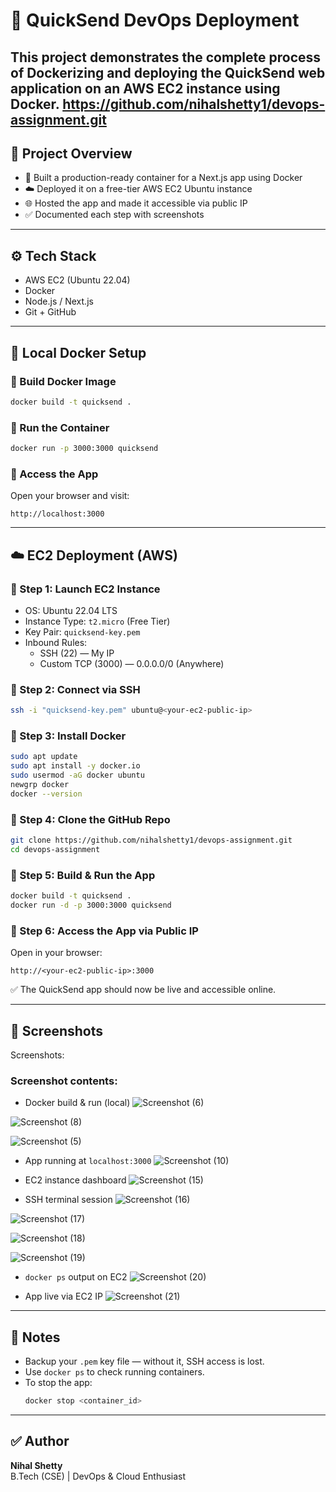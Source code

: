 
# 🚀 QuickSend DevOps Deployment 

This project demonstrates the complete process of Dockerizing and deploying the **QuickSend** web application on an **AWS EC2** instance using **Docker**.
https://github.com/nihalshetty1/devops-assignment.git
---

## 📁 Project Overview

- 🔧 Built a production-ready container for a Next.js app using Docker  
- ☁️ Deployed it on a free-tier AWS EC2 Ubuntu instance  
- 🌐 Hosted the app and made it accessible via public IP  
- ✅ Documented each step with screenshots

---

## ⚙️ Tech Stack

- AWS EC2 (Ubuntu 22.04)
- Docker
- Node.js / Next.js
- Git + GitHub

---

## 🐳 Local Docker Setup

### 🔹 Build Docker Image
```bash
docker build -t quicksend .
```

### 🔹 Run the Container
```bash
docker run -p 3000:3000 quicksend
```

### 🔹 Access the App
Open your browser and visit:
```
http://localhost:3000
```

---

## ☁️ EC2 Deployment (AWS)

### 🔹 Step 1: Launch EC2 Instance

- OS: Ubuntu 22.04 LTS  
- Instance Type: `t2.micro` (Free Tier)  
- Key Pair: `quicksend-key.pem`  
- Inbound Rules:
  - SSH (22) — My IP  
  - Custom TCP (3000) — 0.0.0.0/0 (Anywhere)

### 🔹 Step 2: Connect via SSH
```bash
ssh -i "quicksend-key.pem" ubuntu@<your-ec2-public-ip>
```

### 🔹 Step 3: Install Docker
```bash
sudo apt update
sudo apt install -y docker.io
sudo usermod -aG docker ubuntu
newgrp docker
docker --version
```

### 🔹 Step 4: Clone the GitHub Repo
```bash
git clone https://github.com/nihalshetty1/devops-assignment.git
cd devops-assignment
```

### 🔹 Step 5: Build & Run the App
```bash
docker build -t quicksend .
docker run -d -p 3000:3000 quicksend
```

### 🔹 Step 6: Access the App via Public IP

Open in your browser:
```
http://<your-ec2-public-ip>:3000
```

✅ The QuickSend app should now be live and accessible online.

---

## 📸 Screenshots

Screenshots:  

### Screenshot contents:
- Docker build & run (local)
![Screenshot (6)](https://github.com/user-attachments/assets/e97eb6a4-fada-47ce-a794-d04b30fcf6a1)

![Screenshot (8)](https://github.com/user-attachments/assets/7d2346bf-fa10-4f26-9ec4-7723a6a8c307)

![Screenshot (5)](https://github.com/user-attachments/assets/fafabd08-08f7-4344-b177-b13c426cb981)


- App running at `localhost:3000`
![Screenshot (10)](https://github.com/user-attachments/assets/e00173a5-a47e-4f6a-8e18-b15740d21a65)


- EC2 instance dashboard
![Screenshot (15)](https://github.com/user-attachments/assets/1ecf305f-f9d4-47ea-bf84-b79c94071791)


- SSH terminal session
![Screenshot (16)](https://github.com/user-attachments/assets/e46b7e0d-7e57-48ea-8ce2-6ccda1d88c1e)

![Screenshot (17)](https://github.com/user-attachments/assets/215b88d5-7460-48c8-8bb1-9cc01aed3b4b)

![Screenshot (18)](https://github.com/user-attachments/assets/b157222a-863c-464e-8c04-25da41163466)

![Screenshot (19)](https://github.com/user-attachments/assets/2d5b1235-ad6c-45c6-ba75-fcbab5100115)


- `docker ps` output on EC2
![Screenshot (20)](https://github.com/user-attachments/assets/dbe2c478-a396-469b-b3d2-cf23cdfcff16)


- App live via EC2 IP
![Screenshot (21)](https://github.com/user-attachments/assets/812418ad-7be0-4311-bcb8-46c19275f197)

---

## 🔐 Notes

- Backup your `.pem` key file — without it, SSH access is lost.
- Use `docker ps` to check running containers.
- To stop the app:  
  ```bash
  docker stop <container_id>
  ```

---

## ✅ Author

**Nihal Shetty**  
B.Tech (CSE) | DevOps & Cloud Enthusiast


